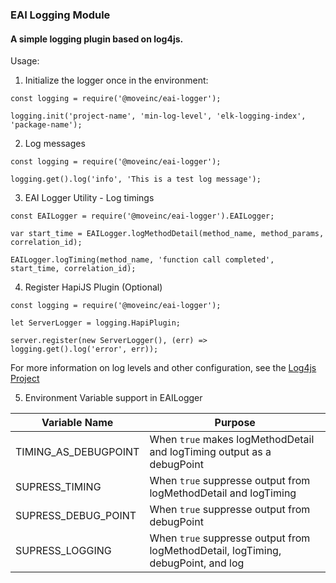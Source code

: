 
### EAI Logging Module

#### A simple logging plugin based on log4js.

Usage:

1.  Initialize the logger once in the environment:
```
const logging = require('@moveinc/eai-logger');

logging.init('project-name', 'min-log-level', 'elk-logging-index', 'package-name');
```

2.  Log messages
```
const logging = require('@moveinc/eai-logger');

logging.get().log('info', 'This is a test log message');
```

3.  EAI Logger Utility - Log timings
```
const EAILogger = require('@moveinc/eai-logger').EAILogger;

var start_time = EAILogger.logMethodDetail(method_name, method_params, correlation_id);

EAILogger.logTiming(method_name, 'function call completed', start_time, correlation_id);
```

4.  Register HapiJS Plugin (Optional)
```
const logging = require('@moveinc/eai-logger');

let ServerLogger = logging.HapiPlugin;

server.register(new ServerLogger(), (err) => logging.get().log('error', err));
```

For more information on log levels and other configuration, see the [Log4js Project](https://github.com/nomiddlename/log4js-node)


5. Environment Variable support in EAILogger

| Variable Name | Purpose |
|---|---|
| TIMING_AS_DEBUGPOINT | When `true` makes logMethodDetail and logTiming output as a debugPoint |
| SUPRESS_TIMING | When `true` suppresse output from logMethodDetail and logTiming |
| SUPRESS_DEBUG_POINT | When `true` suppresse output from debugPoint |
| SUPRESS_LOGGING | When `true` suppresse output from logMethodDetail, logTiming, debugPoint, and log |
